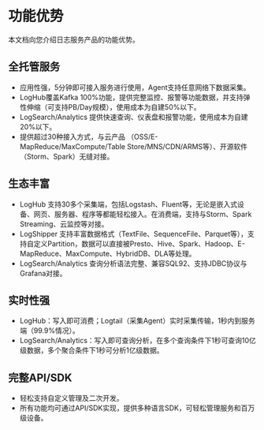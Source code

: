 # 功能优势

本文档向您介绍日志服务产品的功能优势。

## 全托管服务

-   应用性强，5分钟即可接入服务进行使用，Agent支持任意网络下数据采集。
-   LogHub覆盖Kafka 100%功能，提供完整监控、报警等功能数据，并支持弹性伸缩（可支持PB/Day规模），使用成本为自建50%以下。
-   LogSearch/Analytics 提供快速查询、仪表盘和报警功能，使用成本为自建 20%以下。
-   提供超过30种接入方式，与云产品 （OSS/E-MapReduce/MaxCompute/Table Store/MNS/CDN/ARMS等）、开源软件（Storm、Spark）无缝对接。

## 生态丰富

-   LogHub 支持30多个采集端，包括Logstash、Fluent等，无论是嵌入式设备、网页、服务器、程序等都能轻松接入。在消费端，支持与Storm、Spark Streaming、云监控等对接。
-   LogShipper 支持丰富数据格式（TextFile、SequenceFile、Parquet等），支持自定义Partition，数据可以直接被Presto、Hive、Spark、Hadoop、E-MapReduce、MaxCompute、HybridDB、DLA等处理。
-   LogSearch/Analytics 查询分析语法完整、兼容SQL92、支持JDBC协议与Grafana对接。

## 实时性强

-   LogHub：写入即可消费；Logtail（采集Agent）实时采集传输，1秒内到服务端（99.9%情况）。
-   LogSearch/Analytics：写入即可查询分析，在多个查询条件下1秒可查询10亿级数据，多个聚合条件下1秒可分析1亿级数据。

## 完整API/SDK

-   轻松支持自定义管理及二次开发。
-   所有功能均可通过API/SDK实现，提供多种语言SDK，可轻松管理服务和百万级设备。

